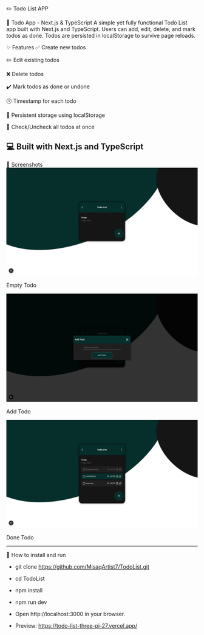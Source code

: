 ✏️  Todo List APP

🚀 Todo App - Next.js & TypeScript
A simple yet fully functional Todo List app built with Next.js and TypeScript.
Users can add, edit, delete, and mark todos as done. Todos are persisted in localStorage to survive page reloads.

✨ Features
✅ Create new todos

✏️ Edit existing todos

❌ Delete todos

✔️ Mark todos as done or undone

🕓 Timestamp for each todo

💾 Persistent storage using localStorage

🔄 Check/Uncheck all todos at once

💻 Built with Next.js and TypeScript
-------------------------------------   
📸 Screenshots
![UI Image](/public/images/User%20interface/1.png)

Empty Todo

![UI Image](/public/images/User%20interface/2.png)

Add Todo

![UI Image](/public/images/User%20interface/3.png)

Done Todo

-------------------------------------
🚀 How to install and run
- git clone https://github.com/MisaqArtist7/TodoList.git
- cd TodoList
- npm install
- npm run dev
- Open http://localhost:3000 in your browser.

- Preview: https://todo-list-three-pi-27.vercel.app/


